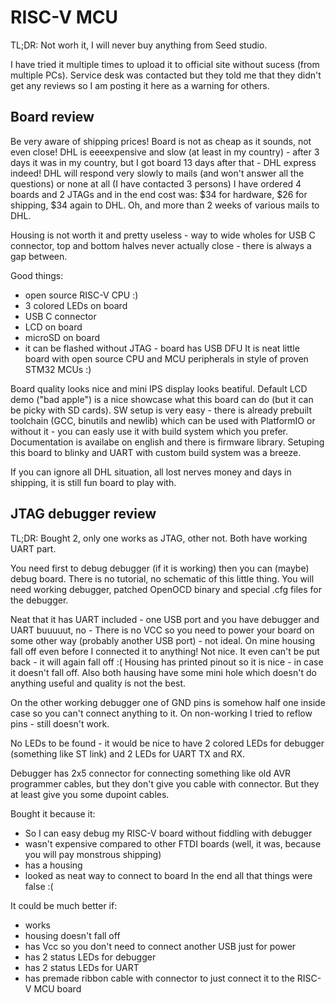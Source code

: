 # RISC-V MCU 

TL;DR: Not worh it, I will never buy anything from Seed studio.

I have tried it multiple times to upload it to official site without sucess (from multiple PCs). Service desk was contacted but they told me that they didn't get any reviews so I am posting it here as a warning for others.

## Board review
Be very aware of shipping prices! Board is not as cheap as it sounds, not even close!
DHL is eeeexpensive and slow (at least in my country) - after 3 days it was in my country, but I got board 13 days after that - DHL express indeed!
DHL will respond very slowly to mails (and won't answer all the questions) or none at all (I have contacted 3 persons)
I have ordered 4 boards and 2 JTAGs and in the end cost was: $34 for hardware, $26 for shipping, $34 again to DHL. Oh, and more than 2 weeks of various mails to DHL.

Housing is not worth it and pretty useless - way to wide wholes for USB C connector, top and bottom halves never actually close - there is always a gap between.

Good things:
- open source RISC-V CPU :)
- 3 colored LEDs on board
- USB C connector
- LCD on board
- microSD on board
- it can be flashed without JTAG - board has USB DFU
It is neat little board with open source CPU and MCU peripherals in style of proven STM32 MCUs :)

Board quality looks nice and mini IPS display looks beatiful. Default LCD demo ("bad apple") is a nice showcase what this board can do (but it can be picky with SD cards).
SW setup is very easy - there is already prebuilt toolchain (GCC, binutils and newlib) which can be used with PlatformIO or without it - you can easly use it with build system which you prefer.  Documentation is availabe on english and there is firmware library. Setuping this board to blinky and UART with custom build system was a breeze.

If you can ignore all DHL situation, all lost nerves money and days in shipping, it is still fun board to play with.

## JTAG debugger review
TL;DR: Bought 2, only one works as JTAG, other not. Both have working UART part.

You need first to debug debugger (if it is working) then you can (maybe) debug board.
There is no tutorial, no schematic of this little thing. You will need working debugger, patched OpenOCD binary and special .cfg files for the debugger.

Neat that it has UART included - one USB port and you have debugger and UART buuuuut, no - There is no VCC so you need to power your board on some other way (probably another USB port) - not ideal.
On mine housing fall off even before I connected it to anything! Not nice. It even can't be put back - it will again fall off :(
Housing has printed pinout so it is nice - in case it doesn't fall off. Also both hausing have some mini hole which doesn't do anything useful and quality is not the best.

On the other working debugger one of GND pins is somehow half one inside case so you can't connect anything to it.
On non-working I tried to reflow pins - still doesn't work.

No LEDs to be found - it would be nice to have 2 colored LEDs for debugger (something like ST link) and 2 LEDs for UART TX and RX.

Debugger has 2x5 connector for connecting something like old AVR programmer cables, but they don't give you cable with connector.  But they at least give you some dupoint cables.

Bought it because it:
- So I can easy debug my RISC-V board without fiddling with debugger
- wasn't expensive compared to other FTDI boards (well, it was, because you will pay monstrous shipping)
- has a housing
- looked as neat way to connect to board
In the end all that things were false :(

It could be much better if:
- works
- housing doesn't fall off
- has Vcc so you don't need to connect another USB just for power
- has 2 status LEDs for debugger
- has 2 status LEDs for UART
- has premade ribbon cable with connector to just connect it to the RISC-V MCU board
